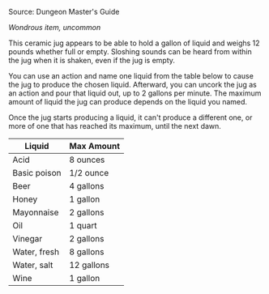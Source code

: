 Source: Dungeon Master's Guide

_Wondrous item, uncommon_

This ceramic jug appears to be able to hold a gallon of liquid and weighs 12 pounds whether full or empty. Sloshing sounds can be heard from within the jug when it is shaken, even if the jug is empty.

You can use an action and name one liquid from the table below to cause the jug to produce the chosen liquid. Afterward, you can uncork the jug as an action and pour that liquid out, up to 2 gallons per minute. The maximum amount of liquid the jug can produce depends on the liquid you named.

Once the jug starts producing a liquid, it can't produce a different one, or more of one that has reached its maximum, until the next dawn.

|Liquid|Max Amount|
|---|---|
|Acid|8 ounces|
|Basic poison|1/2 ounce|
|Beer|4 gallons|
|Honey|1 gallon|
|Mayonnaise|2 gallons|
|Oil|1 quart|
|Vinegar|2 gallons|
|Water, fresh|8 gallons|
|Water, salt|12 gallons|
|Wine|1 gallon|
